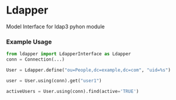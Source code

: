 # Ldapper
Model Interface for ldap3 pyhon module


### Example Usage
```python
from ldapper import LdapperInterface as Ldapper
conn = Connection(...)

User = Ldapper.define("ou=People,dc=example,dc=com", "uid=%s")

user = User.using(conn).get("user1")

activeUsers = User.using(conn).find(active='TRUE')
```


